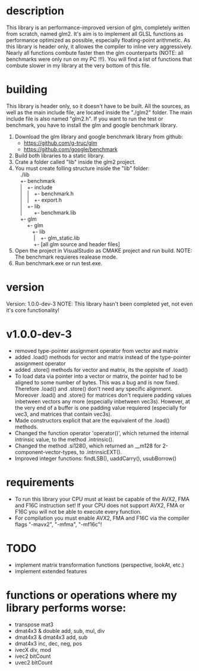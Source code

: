 # description
This library is an performance-improved version of glm, completely written from scratch, named glm2.
It's aim is to implement all GLSL functions as performance optimized as possible, especially floating-point arithmetic.
As this library is header only, it allowes the compiler to inline very aggressively.
Nearly all functions combute faster then the glm counterparts (NOTE: all benchmarks were only run on my PC !!!).
You will find a list of functions that combute slower in my library at the very bottom of this file.

# building
This library is header only, so it doesn't have to be built.
All the sources, as well as the main include file, are located inside the "./glm2" folder.
The main include file is also named "glm2.h".
If you want to run the test or benchmark, you have to install the glm and google benchmark library.
1) Download the glm library and google benchmark library from github:
    - https://github.com/g-truc/glm
    - https://github.com/google/benchmark
2) Build both libraries to a static library.
3) Crate a folder called "lib" inside the glm2 project.
4) You must create folling structure inside the "lib" folder:  
&emsp;./lib  
&emsp;+- benchmark  
&emsp;|&emsp;+- include  
&emsp;|&emsp;|&emsp;+- benchmark.h  
&emsp;|&emsp;|&emsp;+- export.h  
&emsp;|&emsp;+- lib  
&emsp;|&emsp;&nbsp;&emsp;+- benchmark.lib  
&emsp;+- glm  
&emsp;&nbsp;&emsp;+- glm  
&emsp;&nbsp;&emsp;&emsp;+- lib  
&emsp;&nbsp;&emsp;&nbsp;&emsp;|&emsp;+- glm_static.lib  
&emsp;&nbsp;&emsp;&nbsp;&emsp;+- [all glm source and header files]  
5) Open the project in VisualStudio as CMAKE project and run build.
   NOTE: The benchmark requieres realease mode.
6) Run benchmark.exe or run test.exe.

# version
Version: 1.0.0-dev-3
NOTE: This library hasn't been completed yet, not even it's core functionality!

# v1.0.0-dev-3
- removed type-pointer assignment operator from vector and matrix
- added .load() methods for vector and matrix instead of the type-pointer assignment operator
- added .store() methods for vector and matrix, its the oppisite of .load()
- To load data via pointer into a vector or matrix, the pointer had to be aligned to some number of bytes.
  This was a bug and is now fixed. Therefore .load() and .store() don't need any specific alignment.
  Moreover .load() and .store() for matrices don't requiere padding values inbetween vectors any more (especially inbetween vec3s).
  However, at the very end of a buffer is one padding value requiered (especially for vec3, and matrices that contain vec3s).
- Made constructors explicit that are the equivalent of the .load() methods.
- Changed the function operator 'operator()', which returned the internal intrinsic value, to the method .intrinsic().
- Changed the method .si128(), which returned an __m128 for 2-component-vector-types, to .intrinsicEXT().
- Improved integer functions: findLSB(), uaddCarry(), usubBorrow()

# requirements
- To run this library your CPU must at least be capable of the AVX2, FMA and F16C instruction set!
  If your CPU does not support AVX2, FMA or F16C you will not be able to execute every function.
- For compilation you must enable AVX2, FMA and F16C via the compiler flags "-mavx2", "-mfma", "-mf16c"!

# TODO
- implement matrix transformation functions (perspective, lookAt, etc.)
- implement extended features

# functions or operations where my library performs worse:
- transpose mat3
- dmat4x3 & double add, sub, mul, div
- dmat4x3 & dmat4x3 add, sub
- dmat4x3 inc, dec, neg, pos
- ivecX div, mod
- ivec2 bitCount
- uvec2 bitCount
